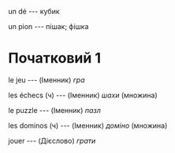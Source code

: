 un dé --- кубик



un pion --- пішак; фішка



# Початковий 1
le jeu --- (Іменник)
*гра*



les échecs (ч) --- (Іменник)
*шахи*
(множина)



le puzzle --- (Іменник)
*пазл*



les dominos (ч) --- (Іменник)
*доміно*
(множина)



jouer --- (Дієслово)
*грати*